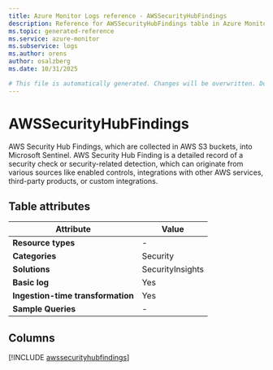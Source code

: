 ```yaml
---
title: Azure Monitor Logs reference - AWSSecurityHubFindings
description: Reference for AWSSecurityHubFindings table in Azure Monitor Logs.
ms.topic: generated-reference
ms.service: azure-monitor
ms.subservice: logs
ms.author: orens
author: osalzberg
ms.date: 10/31/2025

# This file is automatically generated. Changes will be overwritten. Do not change this file directly.
---
```


# AWSSecurityHubFindings

AWS Security Hub Findings, which are collected in AWS S3 buckets, into Microsoft Sentinel. AWS Security Hub Finding is a detailed record of a security check or security-related detection, which can originate from various sources like enabled controls, integrations with other AWS services, third-party products, or custom integrations.


## Table attributes

|Attribute|Value|
|---|---|
|**Resource types**|-|
|**Categories**|Security|
|**Solutions**| SecurityInsights|
|**Basic log**|Yes|
|**Ingestion-time transformation**|Yes|
|**Sample Queries**|-|



## Columns
  
[!INCLUDE [awssecurityhubfindings](~/reusable-content/ce-skilling/azure/includes/azure-monitor/reference/tables/awssecurityhubfindings-include.md)]
